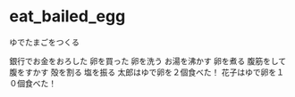 # eat_bailed_egg
ゆでたまごをつくる

銀行でお金をおろした
卵を買った
卵を洗う
お湯を沸かす
卵を煮る
腹筋をして腹をすかす
殻を割る
塩を振る
太郎はゆで卵を２個食べた！
花子はゆで卵を１０個食べた！
